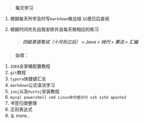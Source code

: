 > **每天学习**


 1. 根据每天所学及时写```markdown```做总结  以便日后查阅

 2. 根据时间优先自我安排并且每天做相应的练习

    > ##### 四级英语笔试（十月份之后） > Java > 线代 > 算法 > 汇编
> **杂项：**
1. ```IDEA```全家桶配置教程
2. ```git```教程
3. ```typora```快捷键汇总
4. ```markdown```公式语法学习
5. ```jnoj```以及```hustoj```安装教程
6. ```mysql powershell cmd Linux命令提示行 ssh sshd apache2 ```
7. 书签归类整理
8. 正则表达式
9. ＆ more...

